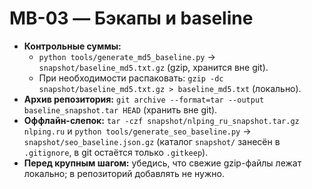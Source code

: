 # MB-03 — Бэкапы и baseline

- **Контрольные суммы:**
  - `python tools/generate_md5_baseline.py` → `snapshot/baseline_md5.txt.gz` (gzip, хранится вне git).
  - При необходимости распаковать: `gzip -dc snapshot/baseline_md5.txt.gz > baseline_md5.txt` (локально).
- **Архив репозитория:** `git archive --format=tar --output baseline_snapshot.tar HEAD` (хранить вне git).
- **Оффлайн-слепок:** `tar -czf snapshot/nlping_ru_snapshot.tar.gz nlping.ru` и `python tools/generate_seo_baseline.py` → `snapshot/seo_baseline.json.gz` (каталог `snapshot/` занесён в `.gitignore`, в git остаётся только `.gitkeep`).
- **Перед крупным шагом:** убедись, что свежие gzip-файлы лежат локально; в репозиторий добавлять не нужно.
